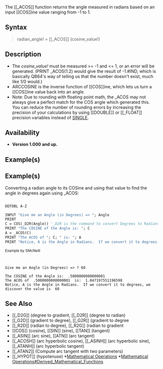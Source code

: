 The [[_ACOS]] function returns the angle measured in radians based on an input [[COS]]ine value ranging from -1 to 1.


## Syntax

>  radian_angle! = [[_ACOS]] (cosine_value!)

## Description

* The *cosine_value!* must be measured >= -1 and <= 1, or an error will be generated.  (PRINT _ACOS(1.2) would give the result of -1.#IND, which is basically QB64's way of telling us that the number doesn't exist, much like 1/0 would.) 
* ARCCOSINE is the inverse function of [[COS]]ine, which lets us turn a [[COS]]ine value back into an angle.
* Note: Due to rounding with floating point math, the _ACOS may not always give a perfect match for the COS angle which generated this.  You can reduce the number of rounding errors by increasing the precision of your calculations by using [[DOUBLE]] or [[_FLOAT]] precision variables instead of [SINGLE](SINGLE).


## Availability

* **Version 1.000 and up.**


## Example(s)

## Example(s)
 Converting a radian angle to its COSine and using that value to find the angle in degrees again using _ACOS:

```vb

DEFDBL A-Z

INPUT "Give me an Angle (in Degrees) => "; Angle
PRINT
C = COS(_D2R(Angle)) '_D2R is the command to convert Degrees to Radians, which is what COS expects
PRINT "The COSINE of the Angle is: "; C
A = _ACOS(C)
PRINT "The ACOS of "; C; " is: "; A
PRINT "Notice, A is the Angle in Radians.  If we convert it to degrees, the value is "; _R2D(A) 

```
<sub>Example by SMcNeill</sub>

```text


Give me an Angle (in Degrees) => ? 60

The COSINE of the Angle is:  .5000000000000001
The ACOS of  .5000000000000001  is:  1.047197551196598
Notice, A is the Angle in Radians.  If we convert it to degrees, we discover the value is  60

```



## See Also

* [[_D2G]] (degree to gradient, [[_D2R]] (degree to radian)
* [[_G2D]] (gradient to degree), [[_G2R]] (gradient to degree
* [[_R2D]] (radian to degree), [[_R2G]] (radian to gradient
* [[COS]] (cosine), [[SIN]] (sine), [[TAN]] (tangent)
* [[_ASIN]] (arc sine), [[ATN]] (arc tangent)
* [[_ACOSH]] (arc hyperbolic  cosine), [[_ASINH]] (arc hyperbolic  sine), [[_ATANH]] (arc hyperbolic  tangent)
* [[_ATAN2]] (Compute arc tangent with two parameters)
* [[_HYPOT]] (hypotenuse)
*[Mathematical Operations](Mathematical-Operations)
*[Mathematical Operations#Derived_Mathematical_Functions](Mathematical-Operations#Derived_Mathematical_Functions)




